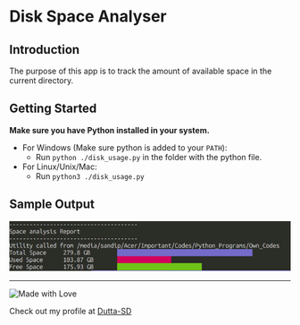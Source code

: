# Disk Space Analyser
## Introduction
The purpose of this app is to track the amount of available space in the current directory.

## Getting Started
**Make sure you have Python installed in your system.**
* For Windows (Make sure python is added to your `PATH`):
    * Run `python ./disk_usage.py` in the folder with the python file.
* For Linux/Unix/Mac:
    * Run `python3 ./disk_usage.py`

## Sample Output
![Sample Output of Disk Analyser](https://raw.githubusercontent.com/Dutta-SD/Images_Unsplash/master/Sample_Image_Disk_Analyser.png)

----

![Made with Love](https://camo.githubusercontent.com/7998890254268d8ed476c9f66d3fa59d21dd354d2090036083c82af4cda2a0eb/68747470733a2f2f666f7274686562616467652e636f6d2f696d616765732f6261646765732f6275696c742d776974682d6c6f76652e737667)

Check out my profile at [Dutta-SD](https://github.com/Dutta-SD)
